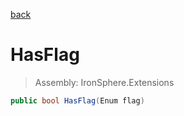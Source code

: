 ﻿

[back](/IronSphere.Extensions/types/WeekOfYearStandard)

# HasFlag

> Assembly: IronSphere.Extensions

```csharp
public bool HasFlag(Enum flag)
```



 